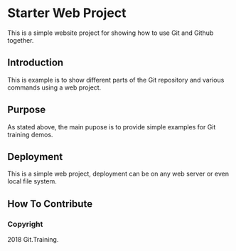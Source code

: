 # Starter Web Project

This is a simple website project for 
showing how to use Git and Github together.

## Introduction

This is example is to show different parts 
of the Git repository and various commands 
using a web project.

## Purpose

As stated above, the main pupose is to
provide simple examples for Git training demos.

## Deployment

This is a simple web project, deployment can be on
any web server or even local file system.


## How To Contribute

### Copyright

2018 Git.Training.
